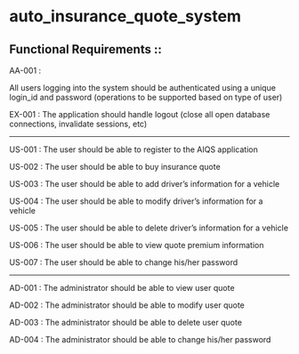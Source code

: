 # auto_insurance_quote_system


Functional Requirements ::
---------------------------
AA-001 :

All users logging into the system should be authenticated using a unique login_id and password (operations to be supported based on type of user)

EX-001 :
The application should handle logout (close all open database connections, invalidate sessions, etc)

---------------------------------------------------------------------------------

US-001 : The user should be able to register to the AIQS application

US-002 : The user should be able to buy insurance quote

US-003 : The user should be able to add driver’s information for a vehicle

US-004 : The user should be able to modify driver’s information for a vehicle

US-005 : The user should be able to delete driver’s information for a vehicle

US-006 : The user should be able to view quote premium information

US-007 : The user should be able to change his/her password

---------------------------------------------------------------------------------

AD-001 : The administrator should be able to view user quote

AD-002 : The administrator should be able to modify user quote

AD-003 : The administrator should be able to delete user quote

AD-004 : The administrator should be able to change his/her password


